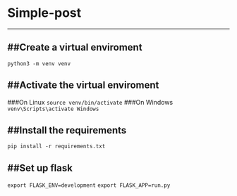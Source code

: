 # Simple-post
---
##Create a virtual enviroment
---
``python3 -m venv venv``

##Activate the virtual enviroment
---
###On Linux
``source venv/bin/activate``
###On Windows
``venv\Scripts\activate Windows``

##Install the requirements
---
``pip install -r requirements.txt``

##Set up flask
---
``export FLASK_ENV=development``
``export FLASK_APP=run.py``
